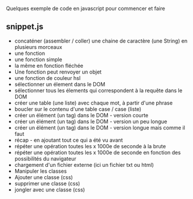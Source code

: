 Quelques exemple de code en javascript pour commencer et faire

## snippet.js
- concaténer (assembler / coller) une chaine de caractère (une String) en plusieurs morceaux
- une fonction
- une fonction simple
- la même en fonction fléchée
- Une fonction peut renvoyer un objet
- une fonction de couleur hsl
- sélectionner un élement dans le DOM
- sélectionner tous les élements qui correspondent à la requête dans le DOM
- créer une table (une liste) avec chaque mot, à partir d'une phrase
- boucler sur le contenu d'une table case / case (liste)
- créer un élément (un tag) dans le DOM - version courte
- créer un élément (un tag) dans le DOM - version un peu longue
- créer un élément (un tag) dans le DOM - version longue mais comme il faut
- récap - en ajoutant tout ce qui a été vu avant
- répéter une opération toutes les x 1000e de seconde à la brute
- répéter une opération toutes les x 1000e de seconde en fonction des possibilités du navigateur
- chargement d'un fichier externe (ici un fichier txt ou html)
- Manipuler les classes
- Ajouter une classe (css)
- supprimer une classe (css)
- jongler avec une classe (css)
